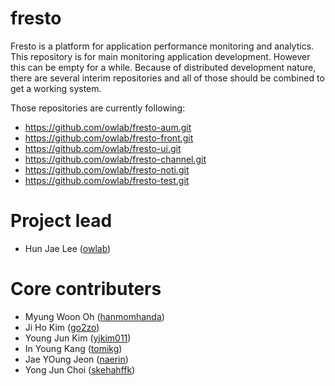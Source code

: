 fresto
======

Fresto is a platform for application performance monitoring and analytics.
This repository is for main monitoring application development. However this can be empty for a while. Because of distributed development nature, 
there are several interim repositories and all of those should be combined to get a working system.

Those repositories are currently following:


* https://github.com/owlab/fresto-aum.git
* https://github.com/owlab/fresto-front.git
* https://github.com/owlab/fresto-ui.git
* https://github.com/owlab/fresto-channel.git
* https://github.com/owlab/fresto-noti.git
* https://github.com/owlab/fresto-test.git

Project lead
======
* Hun Jae Lee ([owlab](https://github.com/owlab))

Core contributers
======
* Myung Woon Oh ([hanmomhanda](https://github.com/hanmomhanda))
* Ji Ho Kim ([go2zo](https://github.com/go2zo))
* Young Jun Kim ([yjkim011](https://github.com/yjkim011))
* In Young Kang ([tomikg](https://github.com/tomikg))
* Jae YOung Jeon ([naerin](https://github.com/naerin))
* Yong Jun Choi ([skehahffk](https://github.com/skehahffk))

